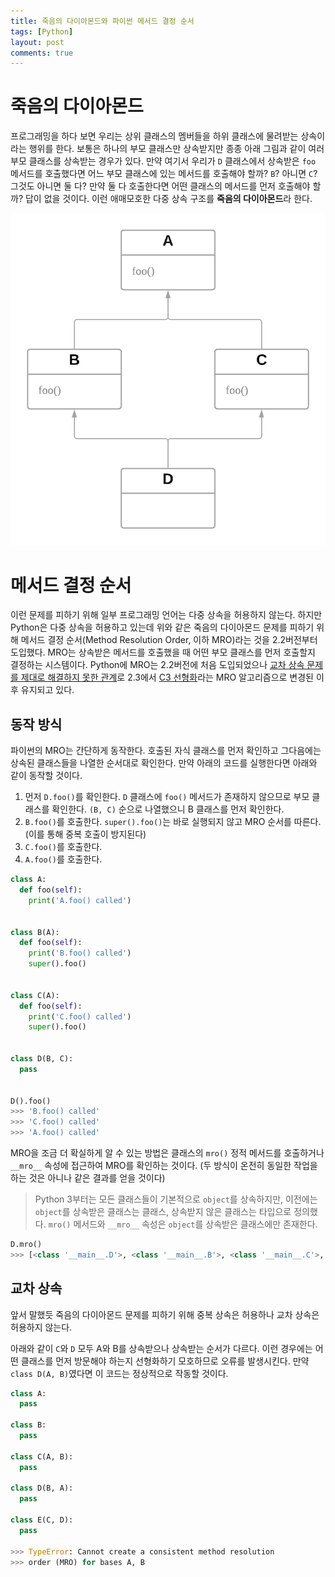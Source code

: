 ```yaml
---
title: 죽음의 다이아몬드와 파이썬 메서드 결정 순서
tags: [Python]
layout: post
comments: true
---
```


# 죽음의 다이아몬드

프로그래밍을 하다 보면 우리는 상위 클래스의 멤버들을 하위 클래스에 물려받는 상속이라는 행위를 한다. 보통은 하나의 부모 클래스만 상속받지만 종종 아래 그림과 같이 여러 부모 클래스를 상속받는 경우가 있다. 만약 여기서 우리가 `D` 클래스에서 상속받은 `foo` 메서드를 호출했다면 어느 부모 클래스에 있는 메서드를 호출해야 할까? `B`? 아니면 `C`? 그것도 아니면 둘 다? 만약 둘 다 호출한다면 어떤 클래스의 메서드를 먼저 호출해야 할까? 답이 없을 것이다. 이런 애매모호한 다중 상속 구조를 **죽음의 다이아몬드**라 한다.

![Deadly Diamond of Death](/images/python-method-resolution-order/ddd.png)

# 메서드 결정 순서

이런 문제를 피하기 위해 일부 프로그래밍 언어는 다중 상속을 허용하지 않는다. 하지만 Python은 다중 상속을 허용하고 있는데 위와 같은 죽음의 다이아몬드 문제를 피하기 위해 메서드 결정 순서(Method Resolution Order, 이하 MRO)라는 것을 2.2버전부터 도입했다. MRO는 상속받은 메서드를 호출했을 때 어떤 부모 클래스를 먼저 호출할지 결정하는 시스템이다. Python에 MRO는 2.2버전에 처음 도입되었으나 [교차 상속 문제를 제대로 해결하지 못한 관계](https://www.python.org/download/releases/2.3/mro/#the-beginning)로 2.3에서 [C3 선형화](https://en.wikipedia.org/wiki/C3_linearization)라는 MRO 알고리즘으로 변경된 이후 유지되고 있다. 

## 동작 방식

파이썬의 MRO는 간단하게 동작한다. 호출된 자식 클래스를 먼저 확인하고 그다음에는 상속된 클래스들을 나열한 순서대로 확인한다. 만약 아래의 코드를 실행한다면 아래와 같이 동작할 것이다.

1. 먼저 `D.foo()`를 확인한다. `D` 클래스에 `foo()` 메서드가 존재하지 않으므로 부모 클래스를 확인한다. `(B, C)` 순으로 나열했으니 B 클래스를 먼저 확인한다.
2. `B.foo()`를 호출한다. `super().foo()`는 바로 실행되지 않고 MRO 순서를 따른다. (이를 통해 중복 호출이 방지된다)
3. `C.foo()`를 호출한다.
4. `A.foo()`를 호출한다.

```python
class A:
  def foo(self):
    print('A.foo() called')


class B(A):
  def foo(self):
    print('B.foo() called')
    super().foo()


class C(A):
  def foo(self):
    print('C.foo() called')
    super().foo()


class D(B, C):
  pass


D().foo()
>>> 'B.foo() called'
>>> 'C.foo() called'
>>> 'A.foo() called'
```

MRO을 조금 더 확실하게 알 수 있는 방법은 클래스의 `mro()` 정적 메서드를 호출하거나 `__mro__` 속성에 접근하여 MRO를 확인하는 것이다. (두 방식이 온전히 동일한 작업을 하는 것은 아니나 같은 결과를 얻을 것이다)

> Python 3부터는 모든 클래스들이 기본적으로 `object`를 상속하지만, 이전에는 `object`를 상속받은 클래스는 클래스, 상속받지 않은 클래스는 타입으로 정의했다. `mro()` 메서드와 `__mro__` 속성은 `object`를 상속받은 클래스에만 존재한다.

```python
D.mro()
>>> [<class '__main__.D'>, <class '__main__.B'>, <class '__main__.C'>, <class '__main__.A'>, <class 'object'>]
```

## 교차 상속

앞서 말했듯 죽음의 다이아몬드 문제를 피하기 위해 중복 상속은 허용하나 교차 상속은 허용하지 않는다.

아래와 같이 `C`와 `D` 모두 A와 B를 상속받으나 상속받는 순서가 다르다. 이런 경우에는 어떤 클래스를 먼저 방문해야 하는지 선형화하기 모호하므로 오류를 발생시킨다. 만약 `class D(A, B)`였다면 이 코드는 정상적으로 작동할 것이다.

```python
class A:
  pass

class B:
  pass

class C(A, B):
  pass

class D(B, A):
  pass

class E(C, D):
  pass

>>> TypeError: Cannot create a consistent method resolution
>>> order (MRO) for bases A, B
```
